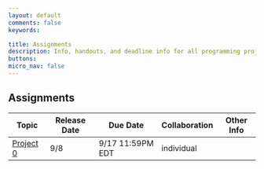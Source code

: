 ```yaml
---
layout: default
comments: false
keywords:

title: Assignments
description: Info, handouts, and deadline info for all programming projects and homeworks in the course.
buttons:
micro_nav: false
---
```


## Assignments

| Topic                       | Release Date | Due Date         | Collaboration | Other Info |
|-----------------------------|--------------|------------------|---------------|------------|
| [Project 0](www.google.com) | 9/8          | 9/17 11:59PM EDT | individual    |            |

